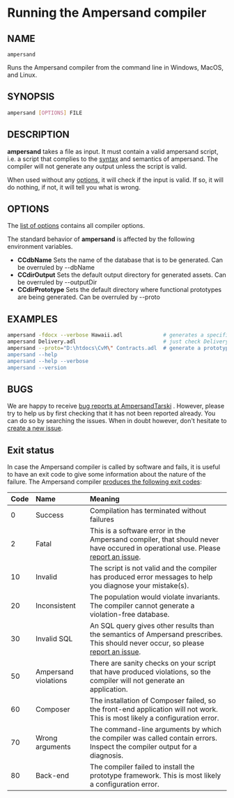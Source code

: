 # Running the Ampersand compiler

## NAME

`ampersand`

Runs the Ampersand compiler from the command line in Windows, MacOS, and Linux.

## SYNOPSIS

```bash
ampersand [OPTIONS] FILE
```

## DESCRIPTION

**ampersand** takes a file as input. It must contain a valid ampersand script, i.e. a script that complies to the [syntax](../the-language-ampersand/syntactical-conventions.md) and semantics of ampersand. The compiler will not generate any output unless the script is valid.

When used without any [options](https://github.com/AmpersandTarski/documentation/tree/5c45435a2b5cdd69129ba6ee9401819331fb531e/the-command-line-tool/options.md), it will check if the input is valid. If so, it will do nothing, if not, it will tell you what is wrong.

## OPTIONS

The [list of options](https://github.com/AmpersandTarski/documentation/tree/5c45435a2b5cdd69129ba6ee9401819331fb531e/the-command-line-tool/options.md) contains all compiler options.

The standard behavior of **ampersand** is affected by the following environment variables.

* **CCdbName**  Sets the name of the database that is to be generated. Can be overruled by --dbName
* **CCdirOutput** Sets the default output directory for generated assets. Can be overruled by --outputDir 
* **CCdirPrototype** Sets the default directory where functional prototypes are being generated. Can be overruled by --proto

## EXAMPLES

```bash
ampersand -fdocx --verbose Hawaii.adl             # generates a specification document for Hawaii.adl
ampersand Delivery.adl                            # just check Delivery.adl for errors
ampersand --proto="D:\htdocs\CvM\" Contracts.adl  # generate a prototype from Contracts.adl
ampersand --help
ampersand --help --verbose
ampersand --version
```

## BUGS

We are happy to receive [bug reports at AmpersandTarski](https://github.com/AmpersandTarski/ampersand/issues) . However, please try to help us by first checking that it has not been reported already. You can do so by searching the issues. When in doubt however, don't hesitate to [create a new issue](https://github.com/AmpersandTarski/ampersand/issues).

## Exit status

In case the Ampersand compiler is called by software and fails, it is useful to have an exit code to give some information about the nature of the failure. The Ampersand compiler [produces the following exit codes](https://github.com/AmpersandTarski/Ampersand/blob/development/src/Ampersand/Basics/Exit.hs):

| Code | Name | Meaning |
| :--- | :--- | :--- |
| 0 | Success | Compilation has terminated without failures |
| 2 | Fatal | This is a software error in the Ampersand compiler, that should never have occured in operational use. Please [report an issue](https://github.com/AmpersandTarski/ampersand/issues). |
| 10 | Invalid | The script is not valid and the compiler has produced error messages to help you diagnose your mistake\(s\). |
| 20 | Inconsistent | The population would violate invariants. The compiler cannot generate a violation-free database. |
| 30 | Invalid SQL | An SQL query gives other results than the semantics of Ampersand prescribes. This should never occur, so please [report an issue](https://github.com/AmpersandTarski/ampersand/issues). |
| 50 | Ampersand violations | There are sanity checks on your script that have produced violations, so the compiler will not generate an application. |
| 60 | Composer | The installation of Composer failed, so the front-end application will not work. This is most likely a configuration error. |
| 70 | Wrong arguments | The command-line arguments by which the compiler was called contain errors. Inspect the compiler output for a diagnosis. |
| 80 | Back-end | The compiler failed to install the prototype framework. This is most likely a configuration error. |

